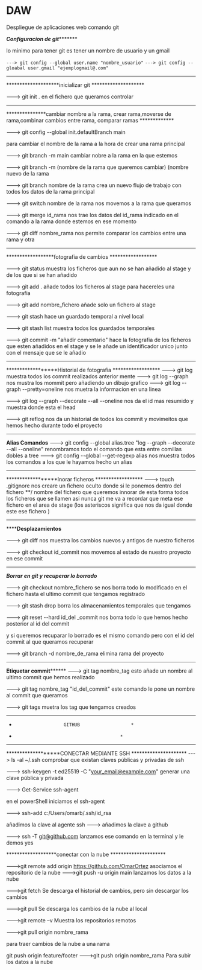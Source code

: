 # DAW
Despliegue de aplicaciones web
comando git 

***************Configuracion de git**********************

lo minimo para tener git es tener un nombre de usuario y un gmail

`---> git config --global user.name "nombre_usuario"`
`---> git config --gloabal user.gmail "ejemplogmail@.com"`

**************************************************************


********************inicializar git ********************

---> git init . 
en el fichero que queramos controlar 

**************************************************************



***************cambiar nombre a la rama, crear rama,moverse de rama,combinar cambios entre rama, comparar ramas *************

 ---> git config --global init.defaultBranch main

para cambiar el nombre de la rama a la hora de crear una rama principal 
 
---> git branch -m main
cambiar nobre a la rama en la que estemos 

---> git branch -m (nombre de la rama que queremos cambiar) (nombre nuevo de la rama 

---> git branch nombre de la rama
crea un nuevo flujo de trabajo con todos los datos de la rama principal 

---> git switch nombre de la rama 
nos movemos a la rama que queramos 

---> git merge id_rama
nos trae los datos del id_rama indicado en el comando a la rama donde estemos en ese momento 

---> git diff nombre_rama 
nos permite comparar los cambios entre una rama y otra 

**************************************************************



******************fotografia de cambios ******************

---> git status 
muestra los ficheros que aun no se han añadido al stage
y de los que si se han añadido 

---> git add . 
añade todos los ficheros al stage para hacereles una fotografia 

---> git add nombre_fichero 
añade solo un fichero al stage 

---> git stash 
hace un guardado temporal a nivel local 


---> git stash list
muestra todos los guardados temporales 


---> git commit -m "añadir comentario"
hace la fotografia de los ficheros que esten añadidos en el stage y se le añade un identificador unico junto con el mensaje que se le añadio 



**************************************************************

******************Historial de fotografia ******************
---> git log
muestra todos los commit realizados anterior mente 
---> git log --graph 
nos mustra los mommit pero añadiendo un dibujo grafico 
---> git log --graph --pretty=oneline
 nos muetra la informacion en una linea 
 
---> git log --graph --decorate --all --oneline
nos da el id mas resumido y muestra donde esta el head

---> git reflog 
nos da un historial de todos los commit y movimeitos que hemos hecho durante todo el proyecto

**************************************************************

******************Alias Comandos******************
---> git config --global alias.tree "log --graph --decorate --all --oneline"
renombramos todo el comando que esta entre comillas dobles a tree
---> git config --global --get-regexp alias
nos muestra todos los comandos a los que le hayamos hecho un alias 

**************************************************************

******************Inorar ficheros ******************
---> touch .gitignore 
nos creare un fichero oculto donde si le ponemos dentro del fichero **/ nombre del fichero que queremos innorar de esta forma todos los ficheros que se llamen asi nunca git me va a recordar que meta ese fichero en el area de stage (los asteriscos significa que nos da igual donde este ese fichero )

**************************************************************

******************Desplazamientos**************

---> git diff 
 nos muestra los cambios nuevos y antigos de nuestro ficheros 

---> git checkout id_commit 
nos movemos al estado de nuestro proyecto en ese commit

**************************************************************

*************Borrar en git y recuperar lo borrado*************

---> git checkout nombre_fichero
 se nos borra todo lo modificado en el fichero hasta el ultimo commit que tengamos registrado 

---> git stash drop
borra los almacenamientos temporales que tengamos 

---> git reset --hard id_del _commit 
nos borra todo lo que hemos hecho posterior al id del commit

y si queremos recuparar lo borrado es el mismo comando pero con el id del commit al que queramos recuperar 

---> git branch -d nombre_de_rama 
elimina rama del proyecto 

**************************************************************

********************Etiquetar commit**************************
---> git tag nombre_tag 
esto añade un nombre al ultimo commit que hemos realizado

---> git tag nombre_tag "id_del_commit"
este comando le pone un nombre al commit que queramos 

---> git tags 
muetra los tag que tengamos creados 


***************************************************************											 *
*   		  			GITHUB					 *
*											 *
**************************************************************


*******************CONECTAR MEDIANTE SSH *********************
---> ls -al ~/.ssh
comprobar que existan claves públicas y privadas de ssh

---> ssh-keygen -t ed25519 -C "your_email@example.com"
generar una clave pública y privada 

---> Get-Service ssh-agent

en el powerShell iniciamos el ssh-agent

---> ssh-add c:/Users/omarb/.ssh/id_rsa

añadimos la clave al agente ssh
---> añadimos la clave a github

---> ssh -T git@github.com
lanzamos ese comando en la terminal y le demos yes 

*******************conectar con la nube *********************

--->git remote add origin https://github.com/OmarOrtez
 asociamos el repositorio de la nube 
--->git push -u origin main
lanzamos los datos a la nube

--->git fetch
Se descarga el historial de cambios, pero sin descargar los cambios  

--->git pull
Se descarga los cambios de la nube al local

--->git remote –v
Muestra los repositorios remotos

--->git pull origin nombre_rama

para traer cambios de la nube a una rama 

git push origin feature/footer
--->git push origin nombre_rama
Para subir los datos a la nube

